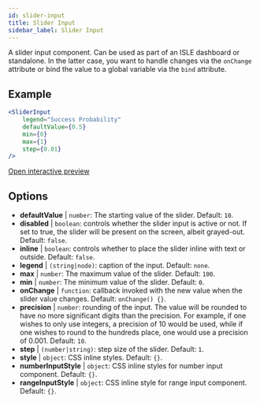 ```yaml
---
id: slider-input
title: Slider Input
sidebar_label: Slider Input
---
```


A slider input component. Can be used as part of an ISLE dashboard or standalone. In the latter case, you want to handle changes via the `onChange` attribute or bind the value to a global variable via the `bind` attribute.

## Example

```jsx live
<SliderInput
    legend="Success Probability"
    defaultValue={0.5}
    min={0}
    max={1}
    step={0.01}
/>
```

[Open interactive preview](https://isle.heinz.cmu.edu/components/slider-input/)

## Options

* __defaultValue__ | `number`: The starting value of the slider. Default: `10`.
* __disabled__ | `boolean`: controls whether the slider input is active or not. If set to true, the slider will be present on the screen, albeit grayed-out. Default: `false`.
* __inline__ | `boolean`: controls whether to place the slider inline with text or outside. Default: `false`.
* __legend__ | `(string|node)`: caption of the input. Default: `none`.
* __max__ | `number`: The maximum value of the slider. Default: `100`.
* __min__ | `number`: The minimum value of the slider. Default: `0`.
* __onChange__ | `function`: callback invoked with the new value when the slider value changes. Default: `onChange() {}`.
* __precision__ | `number`: rounding of the input. The value will be rounded to have no more significant digits than the precision. For example, if one wishes to only use integers, a precision of 10 would be used, while if one wishes to round to the hundreds place, one would use a precision of 0.001. Default: `10`.
* __step__ | `(number|string)`: step size of the slider. Default: `1`.
* __style__ | `object`: CSS inline styles. Default: `{}`.
* __numberInputStyle__ | `object`: CSS inline styles for number input component. Default: `{}`.
* __rangeInputStyle__ | `object`: CSS inline style for range input component. Default: `{}`.
